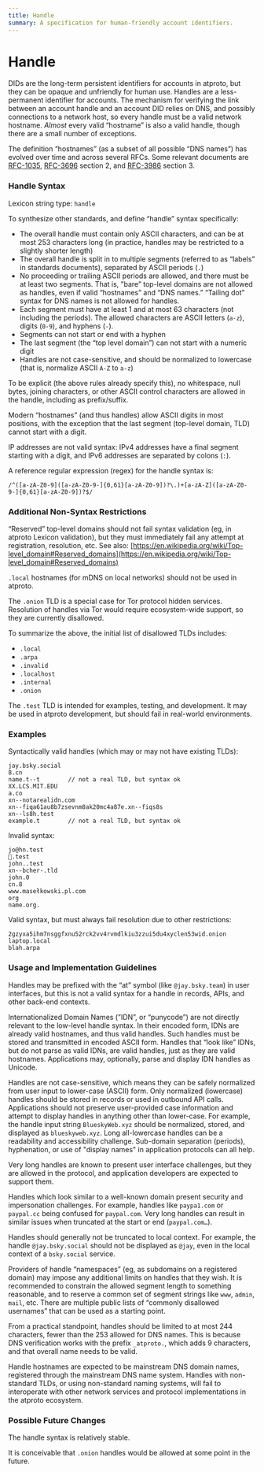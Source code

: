 ```yaml
---
title: Handle
summary: A specification for human-friendly account identifiers.
---
```


# Handle

DIDs are the long-term persistent identifiers for accounts in atproto, but they can be opaque and unfriendly for human use. Handles are a less-permanent identifier for accounts. The mechanism for verifying the link between an account handle and an account DID relies on DNS, and possibly connections to a network host, so every handle must be a valid network hostname. *Almost* every valid “hostname” is also a valid handle, though there are a small number of exceptions.

The definition “hostnames” (as a subset of all possible “DNS names”) has evolved over time and across several RFCs. Some relevant documents are [RFC-1035](https://www.rfc-editor.org/rfc/rfc1035), [RFC-3696](https://www.rfc-editor.org/rfc/rfc3696) section 2, and [RFC-3986](https://www.rfc-editor.org/rfc/rfc3986) section 3.

### Handle Syntax

Lexicon string type: `handle`

To synthesize other standards, and define “handle” syntax specifically:

- The overall handle must contain only ASCII characters, and can be at most 253 characters long (in practice, handles may be restricted to a slightly shorter length)
- The overall handle is split in to multiple segments (referred to as “labels” in standards documents), separated by ASCII periods (`.`)
- No proceeding or trailing ASCII periods are allowed, and there must be at least two segments. That is, ”bare” top-level domains are not allowed as handles, even if valid “hostnames” and “DNS names.” “Tailing dot” syntax for DNS names is not allowed for handles.
- Each segment must have at least 1 and at most 63 characters (not including the periods). The allowed characters are ASCII letters (`a-z`), digits (`0-9`), and hyphens (`-`).
- Segments can not start or end with a hyphen
- The last segment (the “top level domain”) can not start with a numeric digit
- Handles are not case-sensitive, and should be normalized to lowercase (that is, normalize ASCII `A-Z` to `a-z`)

To be explicit (the above rules already specify this), no whitespace, null bytes, joining characters, or other ASCII control characters are allowed in the handle, including as prefix/suffix.

Modern “hostnames” (and thus handles) allow ASCII digits in most positions, with the exception that the last segment (top-level domain, TLD) cannot start with a digit.

IP addresses are not valid syntax: IPv4 addresses have a final segment starting with a digit, and IPv6 addresses are separated by colons (`:`).

A reference regular expression (regex) for the handle syntax is:

```
/^([a-zA-Z0-9]([a-zA-Z0-9-]{0,61}[a-zA-Z0-9])?\.)+[a-zA-Z]([a-zA-Z0-9-]{0,61}[a-zA-Z0-9])?$/
```

### Additional Non-Syntax Restrictions

“Reserved” top-level domains should not fail syntax validation (eg, in atproto Lexicon validation), but they must immediately fail any attempt at registration, resolution, etc. See also: [https://en.wikipedia.org/wiki/Top-level_domain#Reserved_domains](https://en.wikipedia.org/wiki/Top-level_domain#Reserved_domains)

`.local` hostnames (for mDNS on local networks) should not be used in atproto.

The `.onion` TLD is a special case for Tor protocol hidden services. Resolution of handles via Tor would require ecosystem-wide support, so they are currently disallowed.

To summarize the above, the initial list of disallowed TLDs includes:

- `.local`
- `.arpa`
- `.invalid`
- `.localhost`
- `.internal`
- `.onion`

The `.test` TLD is intended for examples, testing, and development. It may be used in atproto development, but should fail in real-world environments.

### Examples

Syntactically valid handles (which may or may not have existing TLDs): 

```
jay.bsky.social
8.cn
name.t--t        // not a real TLD, but syntax ok
XX.LCS.MIT.EDU
a.co
xn--notarealidn.com
xn--fiqa61au8b7zsevnm8ak20mc4a87e.xn--fiqs8s
xn--ls8h.test
example.t        // not a real TLD, but syntax ok
```

Invalid syntax:

```
jo@hn.test
💩.test
john..test
xn--bcher-.tld
john.0
cn.8
www.masełkowski.pl.com
org
name.org.
```

Valid syntax, but must always fail resolution due to other restrictions:

```
2gzyxa5ihm7nsggfxnu52rck2vv4rvmdlkiu3zzui5du4xyclen53wid.onion
laptop.local
blah.arpa
```

### Usage and Implementation Guidelines

Handles may be prefixed with the “at” symbol (like `@jay.bsky.team`) in user interfaces, but this is not a valid syntax for a handle in records, APIs, and other back-end contexts.

Internationalized Domain Names (”IDN”, or “punycode”) are not directly relevant to the low-level handle syntax. In their encoded form, IDNs are already valid hostnames, and thus valid handles. Such handles must be stored and transmitted in encoded ASCII form. Handles that “look like” IDNs, but do not parse as valid IDNs, are valid handles, just as they are valid hostnames. Applications may, optionally, parse and display IDN handles as Unicode.

Handles are not case-sensitive, which means they can be safely normalized from user input to lower-case (ASCII) form. Only normalized (lowercase) handles should be stored in records or used in outbound API calls. Applications should not preserve user-provided case information and attempt to display handles in anything other than lower-case. For example, the handle input string `BlueskyWeb.xyz`  should be normalized, stored, and displayed as `blueskyweb.xyz`. Long all-lowercase handles can be a readability and accessibility challenge. Sub-domain separation (periods), hyphenation, or use of "display names" in application protocols can all help.

Very long handles are known to present user interface challenges, but they are allowed in the protocol, and application developers are expected to support them.

Handles which look similar to a well-known domain present security and impersonation challenges. For example, handles like `paypa1.com` or `paypal.cc` being confused for `paypal.com`. Very long handles can result in similar issues when truncated at the start or end (`paypal.com…`).

Handles should generally not be truncated to local context. For example, the handle `@jay.bsky.social` should not be displayed as `@jay`, even in the local context of a `bsky.social` service.

Providers of handle “namespaces” (eg, as subdomains on a registered domain) may impose any additional limits on handles that they wish. It is recommended to constrain the allowed segment length to something reasonable, and to reserve a common set of segment strings like `www`, `admin`, `mail`, etc. There are multiple public lists of “commonly disallowed usernames” that can be used as a starting point.

From a practical standpoint, handles should be limited to at most 244 characters, fewer than the 253 allowed for DNS names. This is because DNS verification works with the prefix `_atproto.`, which adds 9 characters, and that overall name needs to be valid.

Handle hostnames are expected to be mainstream DNS domain names, registered through the mainstream DNS name system. Handles with non-standard TLDs, or using non-standard naming systems, will fail to interoperate with other network services and protocol implementations in the atproto ecosystem.

### Possible Future Changes

The handle syntax is relatively stable.

It is conceivable that `.onion` handles would be allowed at some point in the future.
